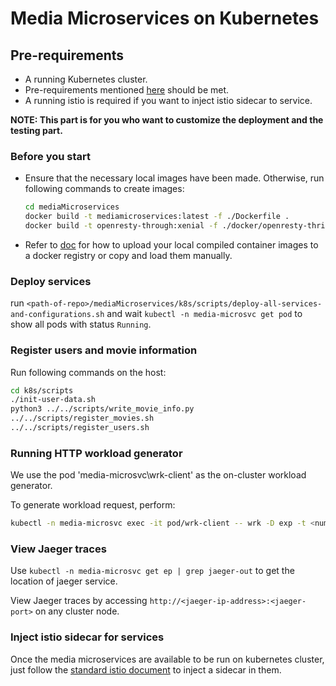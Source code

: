 # Media Microservices on Kubernetes

## Pre-requirements

- A running Kubernetes cluster.
- Pre-requirements mentioned [here](https://github.com/intel-sandbox/DeathStarBenchPlusPlus/blob/master/mediaMicroservices/README.md) should be met.
- A running istio is required if you want to inject istio sidecar to service.

**NOTE: This part is for you who want to customize the deployment and the testing part.** 

### Before you start

- Ensure that the necessary local images have been made. Otherwise, run following commands to create images:
  ```bash
  cd mediaMicroservices
  docker build -t mediamicroservices:latest -f ./Dockerfile .
  docker build -t openresty-through:xenial -f ./docker/openresty-thrift/xenial/Dockerfile ./docker/openresty-thrift
  ```

- Refer to [doc](https://github.com/intel-sandbox/DeathStarBenchPlusPlus/blob/master/socialNetwork/k8s/README.md) for
  how to upload your local compiled container images to a docker registry or copy and load them manually.
  
### Deploy services

run `<path-of-repo>/mediaMicroservices/k8s/scripts/deploy-all-services-and-configurations.sh`
and wait `kubectl -n media-microsvc get pod` to show all pods with status `Running`.

### Register users and movie information

Run following commands on the host:

```bash
cd k8s/scripts 
./init-user-data.sh
python3 ../../scripts/write_movie_info.py
../../scripts/register_movies.sh
../../scripts/register_users.sh
```

### Running HTTP workload generator


We use the pod 'media-microsvc\wrk-client' as the on-cluster workload generator.

To generate workload request, perform:

``` bash
kubectl -n media-microsvc exec -it pod/wrk-client -- wrk -D exp -t <num-threads> -c <num-conns> -d <duration> -L -s <lua script> http://nginx-web-server.media-microsvc.svc.cluster.local:8080 -R <reqs-per-sec>
```

### View Jaeger traces

Use `kubectl -n media-microsvc get ep | grep jaeger-out` to get the location of jaeger service.

View Jaeger traces by accessing `http://<jaeger-ip-address>:<jaeger-port>` on any cluster node.

### Inject istio sidecar for services

Once the media microservices are available to be run on kubernetes cluster, just follow the
[standard istio document](https://istio.io/latest/docs/setup/additional-setup/sidecar-injection/)
to inject a sidecar in them.
